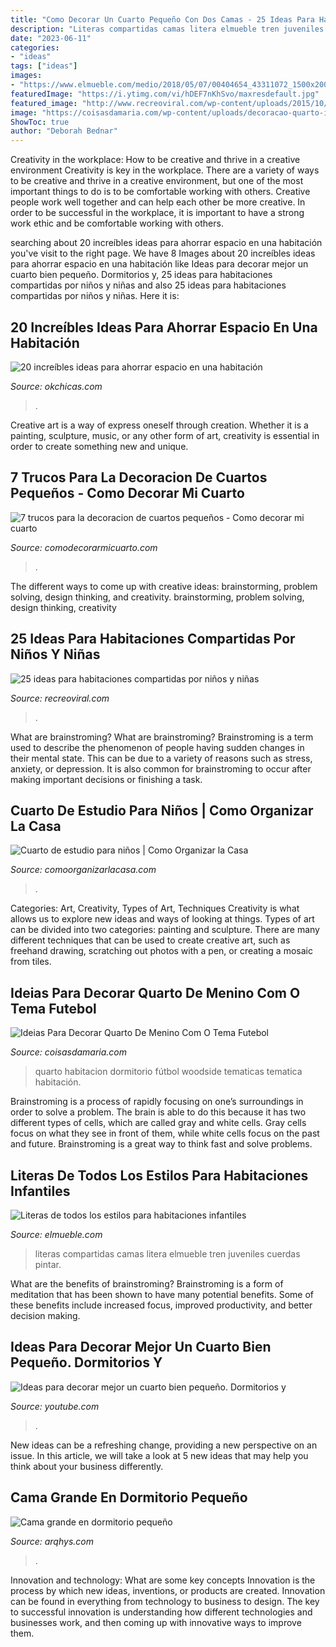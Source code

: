 ```yaml
---
title: "Como Decorar Un Cuarto Pequeño Con Dos Camas - 25 Ideas Para Habitaciones Compartidas Por Niños Y Niñas"
description: "Literas compartidas camas litera elmueble tren juveniles cuerdas pintar"
date: "2023-06-11"
categories:
- "ideas"
tags: ["ideas"]
images:
- "https://www.elmueble.com/medio/2018/05/07/00404654_43311072_1500x2000.jpg"
featuredImage: "https://i.ytimg.com/vi/hDEF7nKhSvo/maxresdefault.jpg"
featured_image: "http://www.recreoviral.com/wp-content/uploads/2015/10/Creativas-habitaciones-compartidas-por-niños-y-niñas-7.jpg"
image: "https://coisasdamaria.com/wp-content/uploads/decoracao-quarto-infantil-futebol-3.jpg"
ShowToc: true
author: "Deborah Bednar"
---
```



Creativity in the workplace: How to be creative and thrive in a creative environment
Creativity is key in the workplace. There are a variety of ways to be creative and thrive in a creative environment, but one of the most important things to do is to be comfortable working with others. Creative people work well together and can help each other be more creative. In order to be successful in the workplace, it is important to have a strong work ethic and be comfortable working with others.

	

		
searching about 20 increíbles ideas para ahorrar espacio en una habitación you've visit to the right page. We have 8 Images about 20 increíbles ideas para ahorrar espacio en una habitación like Ideas para decorar mejor un cuarto bien pequeño. Dormitorios y, 25 ideas para habitaciones compartidas por niños y niñas and also 25 ideas para habitaciones compartidas por niños y niñas. Here it is:
		
    
## 20 Increíbles Ideas Para Ahorrar Espacio En Una Habitación

<img loading=lazy src="https://www.okchicas.com/wp-content/uploads/2015/06/ideas-para-ahorrar-espacio-17.jpg" onerror="this.onerror=null;this.src='https://tse4.mm.bing.net/th?id=OIP.MAAIkriwDbEVCh35j2vPkQHaMS&amp;pid=15.1';" alt="20 increíbles ideas para ahorrar espacio en una habitación">

_Source: okchicas.com_

>. 

	

Creative art is a way of express oneself through creation. Whether it is a painting, sculpture, music, or any other form of art, creativity is essential in order to create something new and unique.

    
## 7 Trucos Para La Decoracion De Cuartos Pequeños - Como Decorar Mi Cuarto

<img loading=lazy src="https://comodecorarmicuarto.com/wp-content/uploads/2019/06/decoracion-de-cuartos-pequeños-para-niños.jpg" onerror="this.onerror=null;this.src='https://tse3.mm.bing.net/th?id=OIP.Ok6-r6zY-eg_4T198kvz1wAAAA&amp;pid=15.1';" alt="7 trucos para la decoracion de cuartos pequeños - Como decorar mi cuarto">

_Source: comodecorarmicuarto.com_

>. 

	

The different ways to come up with creative ideas: brainstorming, problem solving, design thinking, and creativity.
brainstorming, problem solving, design thinking, creativity

    
## 25 Ideas Para Habitaciones Compartidas Por Niños Y Niñas

<img loading=lazy src="http://www.recreoviral.com/wp-content/uploads/2015/10/Creativas-habitaciones-compartidas-por-niños-y-niñas-7.jpg" onerror="this.onerror=null;this.src='https://tse2.mm.bing.net/th?id=OIP.mXZ4BFplnJZSrfeDIgdi1AHaGC&amp;pid=15.1';" alt="25 ideas para habitaciones compartidas por niños y niñas">

_Source: recreoviral.com_

>. 

	

What are brainstroming?
What are brainstroming? Brainstroming is a term used to describe the phenomenon of people having sudden changes in their mental state. This can be due to a variety of reasons such as stress, anxiety, or depression. It is also common for brainstroming to occur after making important decisions or finishing a task.

    
## Cuarto De Estudio Para Niños | Como Organizar La Casa

<img loading=lazy src="https://comoorganizarlacasa.com/wp-content/uploads/2018/08/cuarto-de-estudio-para-ninos-2.jpg" onerror="this.onerror=null;this.src='https://tse3.mm.bing.net/th?id=OIP.DPK3qsdR4Frc9x1Oy1fWkAHaLH&amp;pid=15.1';" alt="Cuarto de estudio para niños | Como Organizar la Casa">

_Source: comoorganizarlacasa.com_

>. 

	

Categories: Art, Creativity, Types of Art, Techniques
Creativity is what allows us to explore new ideas and ways of looking at things. Types of art can be divided into two categories: painting and sculpture. There are many different techniques that can be used to create creative art, such as freehand drawing, scratching out photos with a pen, or creating a mosaic from tiles.

    
## Ideias Para Decorar Quarto De Menino Com O Tema Futebol

<img loading=lazy src="https://coisasdamaria.com/wp-content/uploads/decoracao-quarto-infantil-futebol-3.jpg" onerror="this.onerror=null;this.src='https://tse2.mm.bing.net/th?id=OIP.6bXS_C409T-GRGUt6CVX5QHaE6&amp;pid=15.1';" alt="Ideias Para Decorar Quarto De Menino Com O Tema Futebol">

_Source: coisasdamaria.com_

>quarto habitacion dormitorio fútbol woodside tematicas tematica habitación. 

	

Brainstroming is a process of rapidly focusing on one’s surroundings in order to solve a problem. The brain is able to do this because it has two different types of cells, which are called gray and white cells. Gray cells focus on what they see in front of them, while white cells focus on the past and future. Brainstroming is a great way to think fast and solve problems.

    
## Literas De Todos Los Estilos Para Habitaciones Infantiles

<img loading=lazy src="https://www.elmueble.com/medio/2018/05/07/00404654_43311072_1500x2000.jpg" onerror="this.onerror=null;this.src='https://tse4.mm.bing.net/th?id=OIP.saTWDvENcL--FZTaAdCLTwHaJ4&amp;pid=15.1';" alt="Literas de todos los estilos para habitaciones infantiles">

_Source: elmueble.com_

>literas compartidas camas litera elmueble tren juveniles cuerdas pintar. 

	

What are the benefits of brainstroming?
Brainstroming is a form of meditation that has been shown to have many potential benefits. Some of these benefits include increased focus, improved productivity, and better decision making.

    
## Ideas Para Decorar Mejor Un Cuarto Bien Pequeño. Dormitorios Y

<img loading=lazy src="https://i.ytimg.com/vi/hDEF7nKhSvo/maxresdefault.jpg" onerror="this.onerror=null;this.src='https://tse2.mm.bing.net/th?id=OIP.r7cofsJykRf-eaTNF9O62QHaEK&amp;pid=15.1';" alt="Ideas para decorar mejor un cuarto bien pequeño. Dormitorios y">

_Source: youtube.com_

>. 

	

New ideas can be a refreshing change, providing a new perspective on an issue. In this article, we will take a look at 5 new ideas that may help you think about your business differently.

    
## Cama Grande En Dormitorio Pequeño

<img loading=lazy src="https://www.arqhys.com/wp-content/fotos/2013/09/Cama-grande-en-dormitorio-pequeño-2.jpg" onerror="this.onerror=null;this.src='https://tse3.mm.bing.net/th?id=OIP.FrX0oPcPzXiIIFbiDfHuCwHaF6&amp;pid=15.1';" alt="Cama grande en dormitorio pequeño">

_Source: arqhys.com_

>. 

	

Innovation and technology: What are some key concepts
Innovation is the process by which new ideas, inventions, or products are created. Innovation can be found in everything from technology to business to design. The key to successful innovation is understanding how different technologies and businesses work, and then coming up with innovative ways to improve them.

